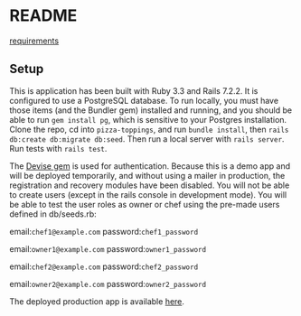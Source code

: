 # README

[requirements](https://github.com/StrongMind/culture/blob/main/recruit/full-stack-developer.md)

## Setup

This is application has been built with Ruby 3.3 and Rails 7.2.2.  It is configured to use a PostgreSQL database.  To run locally, you must have those items (and the Bundler gem) installed and running, and you should be able to run `gem install pg`, which is sensitive to your Postgres installation.  Clone the repo, cd into `pizza-toppings`, and run `bundle install`, then `rails db:create db:migrate db:seed`. Then run a local server with `rails server`.  Run tests with `rails test`.

The [Devise gem](https://github.com/heartcombo/devise) is used for authentication.  Because this is a demo app and will be deployed temporarily, and without using a mailer in production, the registration and recovery modules have been disabled.  You will not be able to create users (except in the rails console in development mode).  You will be able to test the user roles as owner or chef using the pre-made users defined in db/seeds.rb:

email:`chef1@example.com`
password:`chef1_password`

email:`owner1@example.com`
password:`owner1_password`

email:`chef2@example.com`
password:`chef2_password`

email:`owner2@example.com`
password:`owner2_password`

The deployed production app is available [here](https://sleepy-lake-10238-75aee12a7274.herokuapp.com/).